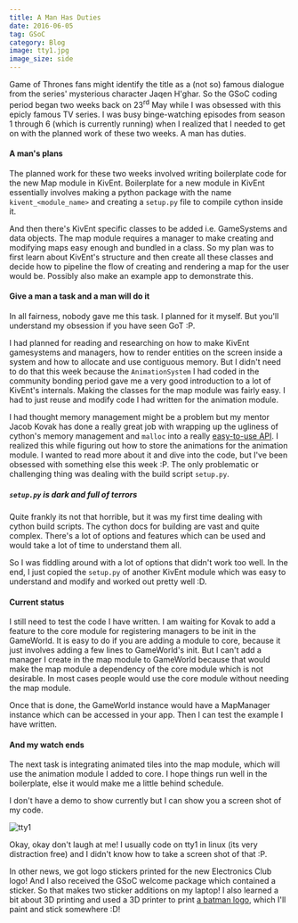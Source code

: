 ```yaml
---
title: A Man Has Duties
date: 2016-06-05
tag: GSoC
category: Blog
image: tty1.jpg
image_size: side
---
```


Game of Thrones fans might identify the title as a (not so)
famous dialogue from the series' mysterious character
Jaqen H'ghar. So the GSoC coding period began two weeks back
on 23<sup>rd</sup> May while I was obsessed with this epicly
famous TV series. I was busy binge-watching episodes from
season 1 through 6 (which is currently running) when I realized
that I needed to get on with the planned work of these two weeks.
A man has duties.

#### A man's plans

The planned work for these two weeks involved writing boilerplate code
for the new Map module in KivEnt. Boilerplate for a new module in KivEnt
essentially involves making a python package with the name
`kivent_<module_name>` and creating a `setup.py` file to compile cython
inside it.

And then there's KivEnt specific classes to be added i.e. GameSystems and
data objects. The map module requires a manager to make creating and modifying
maps easy enough and bundled in a class. So my plan was to first learn about
KivEnt's structure and then create all these classes and decide how to pipeline
the flow of creating and rendering a map for the user would be.
Possibly also make an example app to demonstrate this.

#### Give a man a task and a man will do it

In all fairness, nobody gave me this task. I planned for it myself.
But you'll understand my obsession if you have seen GoT :P.

I had planned for reading and researching on how to make KivEnt
gamesystems and managers, how to render entities on the screen
inside a system and how to allocate and use contiguous memory.
But I didn't need to do that this week because the `AnimationSystem`
I had coded in the community bonding period gave me a very good
introduction to a lot of KivEnt's internals. Making the classes for
the map module was fairly easy. I had to just reuse and modify code I
had written for the animation module.

I had thought memory management might be a problem but my mentor
Jacob Kovak has done a really great job with wrapping up the ugliness
of cython's memory management and `malloc` into a really [easy-to-use API](//www.kivent.org/docs/memory_handlers.html).
I realized this while figuring out how to store the animations for the
animation module. I wanted to read more about it and dive into the code,
but I've been obsessed with something else this week :P. The only problematic
or challenging thing was dealing with the build script `setup.py`.

##### `setup.py` is dark and full of terrors

Quite frankly its not that horrible, but it was my first time dealing
with cython build scripts. The cython docs for building are vast and
quite complex. There's a lot of options and features which can be used
and would take a lot of time to understand them all.

So I was fiddling around with a lot of options that didn't work too well.
In the end, I just copied the `setup.py` of another KivEnt module which
was easy to understand and modify and worked out pretty well :D.

#### Current status

I still need to test the code I have written. I am waiting for
Kovak to add a feature to the core module for registering managers
to be init in the GameWorld. It is easy to do if you are adding a module
to core, because it just involves adding a few lines to GameWorld's init.
But I can't add a manager I create in the map module to GameWorld because
that would make the map module a dependency of the core module which is
not desirable. In most cases people would use the core module without
needing the map module.

Once that is done, the GameWorld instance would have a MapManager instance
which can be accessed in your app. Then I can test the example I have written.

#### And my watch ends

The next task is integrating animated tiles into the map module, which will use
the animation module I added to core. I hope things run well in the boilerplate,
else it would make me a little behind schedule.

I don't have a demo to show currently but I can show you a screen shot of my code.

![tty1]({static}/images/tty1.jpg)

Okay, okay don't laugh at me! I usually code on tty1 in linux (its very distraction free)
and I didn't know how to take a screen shot of that :P.

In other news, we got logo stickers printed for the new Electronics Club logo!
And I also received the GSoC welcome package which contained a sticker. So that
makes two sticker additions on my laptop! I also learned a bit about 3D printing
and used a 3D printer to print [a batman logo](http://www.thingiverse.com/thing:320808), which I'll paint and stick somewhere :D!
